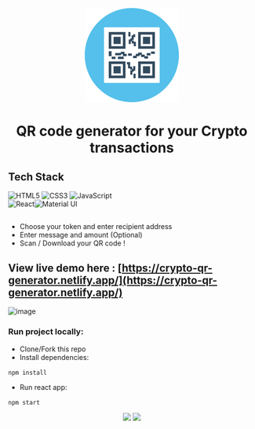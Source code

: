 <div align="center">
  <img src="https://raw.githubusercontent.com/OmkarPh/crypto-qr-generator/master/public/logo192.png">
  <h1> QR code generator for your Crypto transactions </h1>
</div>

## Tech Stack
  <img alt="HTML5" src="https://img.shields.io/badge/html5%20-%23E34F26.svg?&style=for-the-badge&logo=html5&logoColor=white"/> <img alt="CSS3" src="https://img.shields.io/badge/css3%20-%231572B6.svg?&style=for-the-badge&logo=css3&logoColor=white"/> <img alt="JavaScript" src="https://img.shields.io/badge/javascript%20-%23323330.svg?&style=for-the-badge&logo=javascript&logoColor=%23F7DF1E"/>
  <br/>
  <img alt="React" src="https://img.shields.io/badge/react%20-%2320232a.svg?&style=for-the-badge&logo=react&logoColor=%2361DAFB"/><img alt="Material UI" src="https://img.shields.io/badge/materialui-%230081CB.svg?style=for-the-badge&logo=material-ui&logoColor=white"/>

##

- Choose your token and enter recipient address
- Enter message and amount (Optional)
- Scan / Download your QR code !


## View live demo here : [https://crypto-qr-generator.netlify.app/](https://crypto-qr-generator.netlify.app/)
![image](https://user-images.githubusercontent.com/48476025/136008806-9b627416-e049-44eb-b0a7-d22fd306d11b.png)


### Run project locally:
- Clone/Fork this repo
- Install dependencies:
```
npm install
```
- Run react app:
```
npm start
```

<div align="center">
  <img src="https://forthebadge.com/images/badges/built-with-love.svg">
  <img src="https://forthebadge.com/images/badges/made-with-javascript.svg">
</div>
